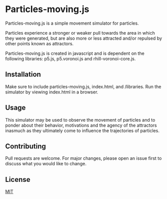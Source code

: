 # Particles-moving.js

Particles-moving.js is a simple movement simulator for particles.

Particles experience a stronger or weaker pull towards the area in which they were generated, but are also more or less attracted and/or repulsed by other points known as attractors.

Particles-moving.js is created in javascript and is dependent on the following libraries: p5.js, p5.voronoi.js and rhill-voronoi-core.js.

## Installation

Make sure to include particles-moving.js, index.html, and /libraries. Run the simulator by viewing index.html in a browser.

## Usage

This simulator may be used to observe the movement of particles and to ponder about their behavior, motivations and the agency of the attractors inasmuch as they ultimately come to influence the trajectories of particles.

## Contributing
Pull requests are welcome. For major changes, please open an issue first to discuss what you would like to change.

## License
[MIT](https://choosealicense.com/licenses/mit/)
